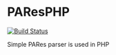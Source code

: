 # PAResPHP
[![Build Status](https://travis-ci.org/muratsplat/paresPHP.svg?branch=master)](https://travis-ci.org/muratsplat/paresPHP)

Simple PARes parser is used in PHP

